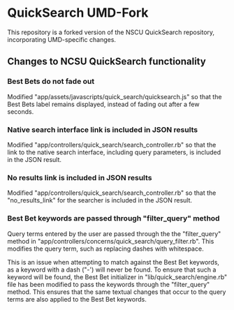 # QuickSearch UMD-Fork

This repository is a forked version of the NSCU QuickSearch repository,
incorporating UMD-specific changes.

## Changes to NCSU QuickSearch functionality

### Best Bets do not fade out

Modified "app/assets/javascripts/quick_search/quicksearch.js" so that
the Best Bets label remains displayed, instead of fading out after a few
seconds.

### Native search interface link is included in JSON results

Modified "app/controllers/quick_search/search_controller.rb" so that
the link to the native search interface, including query parameters, is
included in the JSON result.

### No results link is included in JSON results

Modified "app/controllers/quick_search/search_controller.rb" so that
the "no_results_link" for the searcher is included in the JSON result.

### Best Bet keywords are passed through "filter_query" method

Query terms entered by the user are passed through the the "filter_query" method
in "app/controllers/concerns/quick_search/query_filter.rb". This modifies the
query term, such as replacing dashes with whitespace.

This is an issue when attempting to match against the Best Bet keywords, as
a keyword with a dash ("-') will never be found. To ensure that such a keyword
will be found, the Best Bet initializer in "lib/quick_search/engine.rb" file has
been modified to pass the keywords through the "filter_query" method. This
ensures that the same textual changes that occur to the query terms are also
applied to the Best Bet keywords.
